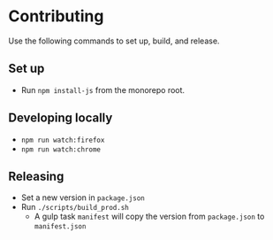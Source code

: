 # Contributing

Use the following commands to set up, build, and release.

## Set up

* Run `npm install-js` from the monorepo root.

## Developing locally

* `npm run watch:firefox`
* `npm run watch:chrome`

## Releasing

* Set a new version in `package.json`
* Run `./scripts/build_prod.sh`
  * A gulp task `manifest` will copy the version from `package.json` to `manifest.json`
